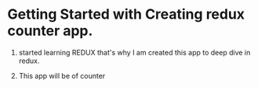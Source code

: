 # Getting Started with Creating redux counter app.

1. started learning REDUX that's why I am created this app to deep dive in redux.

2. This app will be of counter 